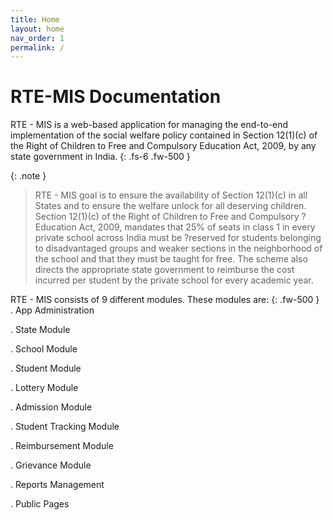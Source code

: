 ```yaml
---
title: Home
layout: home
nav_order: 1
permalink: /
---
```


# RTE-MIS Documentation
RTE - MIS is a web-based application for managing the end-to-end implementation of the social welfare policy contained in Section 12(1)(c) of the Right of Children to Free and Compulsory Education Act, 2009, by any state government in India.
{: .fs-6 .fw-500 }  

{: .note }
>RTE - MIS goal is to ensure the availability of Section 12(1)(c) in all States and to ensure the welfare unlock for all deserving children. Section 12(1)(c) of the Right of Children to Free and Compulsory ?Education Act, 2009, mandates that 25% of seats in class 1 in every private school across India must be ?reserved for students belonging to disadvantaged groups and weaker sections in the neighborhood of the school and that they must be taught for free. The scheme also directs the appropriate state government to reimburse the cost incurred per student by the private school for every academic year.

RTE - MIS consists of 9 different modules. These modules are:
{:  .fw-500 }  
. App Administration

. State Module

. School Module

. Student Module

. Lottery Module

. Admission Module

. Student Tracking Module

. Reimbursement Module

. Grievance Module

. Reports Management

. Public Pages